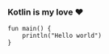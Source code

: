 ### Kotlin is my love :heart:

    fun main() {
        println("Hello world")
    }

<!--stackedit_data:
eyJoaXN0b3J5IjpbLTIwNTQ1NjA0ODddfQ==
-->